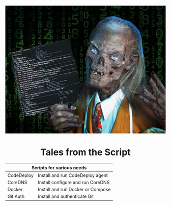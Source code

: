<div align=center>

![Tales from the Script](tales-from-the-script.png)

# **Tales from the Script**

<table>
  <thead>
    <tr>
      <th colspan="2">Scripts for various needs</th>
    </tr>
  </thead>
  <tbody>
    <tr>
      <td valign="top">CodeDeploy</td>
      <td valign="top">Install and run CodeDeploy agent</td>
    </tr>
    <tr>
      <td valign="top">CoreDNS</td>
      <td valign="top">Install configure and run CoreDNS</td>
    </tr>
    <tr>
      <td valign="top">Docker</td>
      <td valign="top">Install and run Docker or Compose</td>
    </tr>
    <tr>
      <td valign="top">Git Auth</td>
      <td valign="top">Install and authenticate Git</td>
    </tr>
  </tbody>
</table>

</div>
